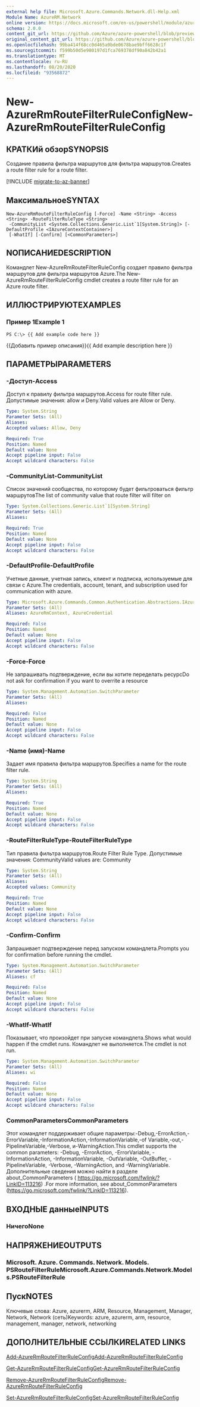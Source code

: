 ```yaml
---
external help file: Microsoft.Azure.Commands.Network.dll-Help.xml
Module Name: AzureRM.Network
online version: https://docs.microsoft.com/en-us/powershell/module/azurerm.network/new-azurermroutefilterruleconfig
schema: 2.0.0
content_git_url: https://github.com/Azure/azure-powershell/blob/preview/src/ResourceManager/Network/Commands.Network/help/New-AzureRmRouteFilterRuleConfig.md
original_content_git_url: https://github.com/Azure/azure-powershell/blob/preview/src/ResourceManager/Network/Commands.Network/help/New-AzureRmRouteFilterRuleConfig.md
ms.openlocfilehash: 99ba414f68cc0d465a9bde0678bae9bff6628c1f
ms.sourcegitcommit: f599b50d5e980197d1fca769378df90a842b42a1
ms.translationtype: MT
ms.contentlocale: ru-RU
ms.lasthandoff: 08/20/2020
ms.locfileid: "93568872"
---
```

# <span data-ttu-id="94c78-101">New-AzureRmRouteFilterRuleConfig</span><span class="sxs-lookup"><span data-stu-id="94c78-101">New-AzureRmRouteFilterRuleConfig</span></span>

## <span data-ttu-id="94c78-102">КРАТКИй обзор</span><span class="sxs-lookup"><span data-stu-id="94c78-102">SYNOPSIS</span></span>
<span data-ttu-id="94c78-103">Создание правила фильтра маршрутов для фильтра маршрутов.</span><span class="sxs-lookup"><span data-stu-id="94c78-103">Creates a route filter rule for a route filter.</span></span>

[!INCLUDE [migrate-to-az-banner](../../includes/migrate-to-az-banner.md)]

## <span data-ttu-id="94c78-104">Максимальное</span><span class="sxs-lookup"><span data-stu-id="94c78-104">SYNTAX</span></span>

```
New-AzureRmRouteFilterRuleConfig [-Force] -Name <String> -Access <String> -RouteFilterRuleType <String>
 -CommunityList <System.Collections.Generic.List`1[System.String]> [-DefaultProfile <IAzureContextContainer>]
 [-WhatIf] [-Confirm] [<CommonParameters>]
```

## <span data-ttu-id="94c78-105">NОПИСАНИЕ</span><span class="sxs-lookup"><span data-stu-id="94c78-105">DESCRIPTION</span></span>
<span data-ttu-id="94c78-106">Командлет New-AzureRmRouteFilterRuleConfig создает правило фильтра маршрутов для фильтра маршрутов Azure.</span><span class="sxs-lookup"><span data-stu-id="94c78-106">The New-AzureRmRouteFilterRuleConfig cmdlet creates a route filter rule for an Azure route filter.</span></span>

## <span data-ttu-id="94c78-107">ИЛЛЮСТРИРУЮТ</span><span class="sxs-lookup"><span data-stu-id="94c78-107">EXAMPLES</span></span>

### <span data-ttu-id="94c78-108">Пример 1</span><span class="sxs-lookup"><span data-stu-id="94c78-108">Example 1</span></span>
```
PS C:\> {{ Add example code here }}
```

<span data-ttu-id="94c78-109">{{Добавить пример описания}}</span><span class="sxs-lookup"><span data-stu-id="94c78-109">{{ Add example description here }}</span></span>

## <span data-ttu-id="94c78-110">ПАРАМЕТРЫ</span><span class="sxs-lookup"><span data-stu-id="94c78-110">PARAMETERS</span></span>

### <span data-ttu-id="94c78-111">-Доступ</span><span class="sxs-lookup"><span data-stu-id="94c78-111">-Access</span></span>
<span data-ttu-id="94c78-112">Доступ к правилу фильтра маршрутов.</span><span class="sxs-lookup"><span data-stu-id="94c78-112">Access for route filter rule.</span></span>
<span data-ttu-id="94c78-113">Допустимые значения: allow и Deny.</span><span class="sxs-lookup"><span data-stu-id="94c78-113">Valid values are Allow or Deny.</span></span>

```yaml
Type: System.String
Parameter Sets: (All)
Aliases:
Accepted values: Allow, Deny

Required: True
Position: Named
Default value: None
Accept pipeline input: False
Accept wildcard characters: False
```

### <span data-ttu-id="94c78-114">-CommunityList</span><span class="sxs-lookup"><span data-stu-id="94c78-114">-CommunityList</span></span>
<span data-ttu-id="94c78-115">Список значений сообщества, по которому будет фильтроваться фильтр маршрутов</span><span class="sxs-lookup"><span data-stu-id="94c78-115">The list of community value that route filter will filter on</span></span>

```yaml
Type: System.Collections.Generic.List`1[System.String]
Parameter Sets: (All)
Aliases:

Required: True
Position: Named
Default value: None
Accept pipeline input: False
Accept wildcard characters: False
```

### <span data-ttu-id="94c78-116">-DefaultProfile</span><span class="sxs-lookup"><span data-stu-id="94c78-116">-DefaultProfile</span></span>
<span data-ttu-id="94c78-117">Учетные данные, учетная запись, клиент и подписка, используемые для связи с Azure.</span><span class="sxs-lookup"><span data-stu-id="94c78-117">The credentials, account, tenant, and subscription used for communication with azure.</span></span>

```yaml
Type: Microsoft.Azure.Commands.Common.Authentication.Abstractions.IAzureContextContainer
Parameter Sets: (All)
Aliases: AzureRmContext, AzureCredential

Required: False
Position: Named
Default value: None
Accept pipeline input: False
Accept wildcard characters: False
```

### <span data-ttu-id="94c78-118">-Force</span><span class="sxs-lookup"><span data-stu-id="94c78-118">-Force</span></span>
<span data-ttu-id="94c78-119">Не запрашивать подтверждение, если вы хотите переделать ресурс</span><span class="sxs-lookup"><span data-stu-id="94c78-119">Do not ask for confirmation if you want to overrite a resource</span></span>

```yaml
Type: System.Management.Automation.SwitchParameter
Parameter Sets: (All)
Aliases:

Required: False
Position: Named
Default value: None
Accept pipeline input: False
Accept wildcard characters: False
```

### <span data-ttu-id="94c78-120">-Name (имя)</span><span class="sxs-lookup"><span data-stu-id="94c78-120">-Name</span></span>
<span data-ttu-id="94c78-121">Задает имя правила фильтра маршрутов.</span><span class="sxs-lookup"><span data-stu-id="94c78-121">Specifies a name for the route filter rule.</span></span>

```yaml
Type: System.String
Parameter Sets: (All)
Aliases:

Required: True
Position: Named
Default value: None
Accept pipeline input: False
Accept wildcard characters: False
```

### <span data-ttu-id="94c78-122">-RouteFilterRuleType</span><span class="sxs-lookup"><span data-stu-id="94c78-122">-RouteFilterRuleType</span></span>
<span data-ttu-id="94c78-123">Тип правила фильтра маршрутов.</span><span class="sxs-lookup"><span data-stu-id="94c78-123">Route Filter Rule Type.</span></span>
<span data-ttu-id="94c78-124">Допустимые значения: Community</span><span class="sxs-lookup"><span data-stu-id="94c78-124">Valid values are: Community</span></span>

```yaml
Type: System.String
Parameter Sets: (All)
Aliases:
Accepted values: Community

Required: True
Position: Named
Default value: None
Accept pipeline input: False
Accept wildcard characters: False
```

### <span data-ttu-id="94c78-125">-Confirm</span><span class="sxs-lookup"><span data-stu-id="94c78-125">-Confirm</span></span>
<span data-ttu-id="94c78-126">Запрашивает подтверждение перед запуском командлета.</span><span class="sxs-lookup"><span data-stu-id="94c78-126">Prompts you for confirmation before running the cmdlet.</span></span>

```yaml
Type: System.Management.Automation.SwitchParameter
Parameter Sets: (All)
Aliases: cf

Required: False
Position: Named
Default value: None
Accept pipeline input: False
Accept wildcard characters: False
```

### <span data-ttu-id="94c78-127">-WhatIf</span><span class="sxs-lookup"><span data-stu-id="94c78-127">-WhatIf</span></span>
<span data-ttu-id="94c78-128">Показывает, что произойдет при запуске командлета.</span><span class="sxs-lookup"><span data-stu-id="94c78-128">Shows what would happen if the cmdlet runs.</span></span> <span data-ttu-id="94c78-129">Командлет не выполняется.</span><span class="sxs-lookup"><span data-stu-id="94c78-129">The cmdlet is not run.</span></span>

```yaml
Type: System.Management.Automation.SwitchParameter
Parameter Sets: (All)
Aliases: wi

Required: False
Position: Named
Default value: None
Accept pipeline input: False
Accept wildcard characters: False
```

### <span data-ttu-id="94c78-130">CommonParameters</span><span class="sxs-lookup"><span data-stu-id="94c78-130">CommonParameters</span></span>
<span data-ttu-id="94c78-131">Этот командлет поддерживает общие параметры:-Debug,-ErrorAction,-ErrorVariable,-InformationAction,-InformationVariable,-of Variable,-out,-PipelineVariable,-Verbose, и-WarningAction.</span><span class="sxs-lookup"><span data-stu-id="94c78-131">This cmdlet supports the common parameters: -Debug, -ErrorAction, -ErrorVariable, -InformationAction, -InformationVariable, -OutVariable, -OutBuffer, -PipelineVariable, -Verbose, -WarningAction, and -WarningVariable.</span></span> <span data-ttu-id="94c78-132">Дополнительные сведения можно найти в разделе about_CommonParameters ( https://go.microsoft.com/fwlink/?LinkID=113216) .</span><span class="sxs-lookup"><span data-stu-id="94c78-132">For more information, see about_CommonParameters (https://go.microsoft.com/fwlink/?LinkID=113216).</span></span>

## <span data-ttu-id="94c78-133">ВХОДНЫЕ данные</span><span class="sxs-lookup"><span data-stu-id="94c78-133">INPUTS</span></span>

### <span data-ttu-id="94c78-134">Ничего</span><span class="sxs-lookup"><span data-stu-id="94c78-134">None</span></span>

## <span data-ttu-id="94c78-135">НАПРЯЖЕНИЕ</span><span class="sxs-lookup"><span data-stu-id="94c78-135">OUTPUTS</span></span>

### <span data-ttu-id="94c78-136">Microsoft. Azure. Commands. Network. Models. PSRouteFilterRule</span><span class="sxs-lookup"><span data-stu-id="94c78-136">Microsoft.Azure.Commands.Network.Models.PSRouteFilterRule</span></span>

## <span data-ttu-id="94c78-137">Пуск</span><span class="sxs-lookup"><span data-stu-id="94c78-137">NOTES</span></span>
<span data-ttu-id="94c78-138">Ключевые слова: Azure, azurerm, ARM, Resource, Management, Manager, Network, Network (сеть)</span><span class="sxs-lookup"><span data-stu-id="94c78-138">Keywords: azure, azurerm, arm, resource, management, manager, network, networking</span></span>

## <span data-ttu-id="94c78-139">ДОПОЛНИТЕЛЬНЫЕ ССЫЛКИ</span><span class="sxs-lookup"><span data-stu-id="94c78-139">RELATED LINKS</span></span>

[<span data-ttu-id="94c78-140">Add-AzureRmRouteFilterRuleConfig</span><span class="sxs-lookup"><span data-stu-id="94c78-140">Add-AzureRmRouteFilterRuleConfig</span></span>](./Add-AzureRmRouteFilterRuleConfig.md)

[<span data-ttu-id="94c78-141">Get-AzureRmRouteFilterRuleConfig</span><span class="sxs-lookup"><span data-stu-id="94c78-141">Get-AzureRmRouteFilterRuleConfig</span></span>](./Get-AzureRmRouteFilterRuleConfig.md)

[<span data-ttu-id="94c78-142">Remove-AzureRmRouteFilterRuleConfig</span><span class="sxs-lookup"><span data-stu-id="94c78-142">Remove-AzureRmRouteFilterRuleConfig</span></span>](./Remove-AzureRmRouteFilterRuleConfig.md)

[<span data-ttu-id="94c78-143">Set-AzureRmRouteFilterRuleConfig</span><span class="sxs-lookup"><span data-stu-id="94c78-143">Set-AzureRmRouteFilterRuleConfig</span></span>](./Set-AzureRmRouteFilterRuleConfig.md)

